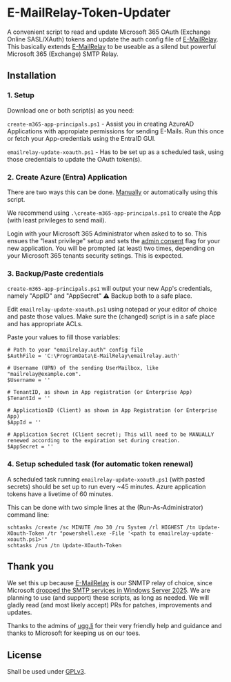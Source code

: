 # E-MailRelay-Token-Updater

A convenient script to read and update Microsoft 365 OAuth (Exchange Online SASL/XAuth) tokens and update the auth config file of [E-MailRelay](https://emailrelay.sourceforge.net/). This basically extends [E-MailRelay](https://emailrelay.sourceforge.net/) to be useable as a silend but powerful Microsoft 365 (Exchange) SMTP Relay.

## Installation

### 1. Setup

Download one or both script(s) as you need:

`create-m365-app-principals.ps1` - Assist you in creating AzureAD Applications with appropiate permissions for sending E-Mails. Run this once or fetch your App-credentials using the EntraID GUI.

`emailrelay-update-xoauth.ps1` - Has to be set up as a scheduled task, using those credentials to update the OAuth token(s).

### 2. Create Azure (Entra) Application

There are two ways this can be done. [Manually](https://learn.microsoft.com/en-us/entra/identity-platform/quickstart-register-app) or automatically using this script.

We recommend using `.\create-m365-app-principals.ps1` to create the App (with least privileges to send mail).

Login with your Microsoft 365 Administrator when asked to to so. This ensues the "least privilege" setup and sets the [admin consent](https://learn.microsoft.com/en-us/entra/identity/enterprise-apps/grant-admin-consent) flag for your new application. You will be prompted (at least) two times, depending on your Microsoft 365 tenants security setings. This is expected.

### 3. Backup/Paste credentials
`create-m365-app-principals.ps1` will output your new App's credentials, namely "AppID" and "AppSecret" ⚠️ Backup both to a safe place.

Edit `emailrelay-update-xoauth.ps1` using notepad or your editor of choice and paste those values. Make sure the (changed) script is in a safe place and has appropriate ACLs.

Paste your values to fill those variables:

    # Path to your "emailrelay.auth" config file
    $AuthFile = 'C:\ProgramData\E-MailRelay\emailrelay.auth'

    # Username (UPN) of the sending UserMailbox, like "mailrelay@example.com".
    $Username = ''

    # TenantID, as shown in App registration (or Enterprise App)
    $TenantId = ''

    # ApplicationID (Client) as shown in App Registration (or Enterprise App)
    $AppId = ''

    # Application Secret (Client secret); This will need to be MANUALLY renewed according to the expiration set during creation.
    $AppSecret = ''


### 4. Setup scheduled task (for automatic token renewal)

A scheduled task running `emailrelay-update-xoauth.ps1` (with pasted secrets) should be set up to run every ~45 minutes. Azure application tokens have a livetime of 60 minutes.

This can be done with two simple lines at the (Run-As-Administrator) command line:

    schtasks /create /sc MINUTE /mo 30 /ru System /rl HIGHEST /tn Update-XOauth-Token /tr "powershell.exe -File '<path to emailrelay-update-xoauth.ps1>'"
    schtasks /run /tn Update-XOauth-Token

## Thank you

We set this up because [E-MailRelay](https://emailrelay.sourceforge.net/) is our SNMTP relay of choice, since Microsoft [dropped the SMTP services in Windows Server 2025](https://learn.microsoft.com/en-us/windows-server/get-started/removed-deprecated-features-windows-server). We are planning to use (and support) these scripts, as long as needed. We will gladly read (and most likely accept) PRs for patches, improvements and updates.

Thanks to the admins of [ugg.li](https://ugg.li) for their very friendly help and guidance and thanks to Microsoft for keeping us on our toes.

## License
Shall be used under [GPLv3](https://choosealicense.com/licenses/gpl-3.0/).